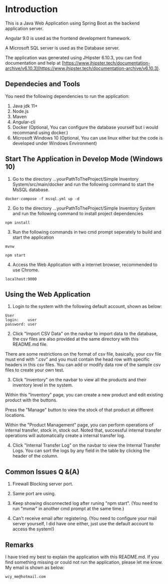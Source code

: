 # Introduction

This is a Java Web Application using Spring Boot as the backend application server.

Angular 9.0 is used as the frontend development framework.

A Microsoft SQL server is used as the Database server.

The application was generated using JHipster 6.10.3, you can find documentation and help at [https://www.jhipster.tech/documentation-archive/v6.10.3](https://www.jhipster.tech/documentation-archive/v6.10.3).

## Dependecies and Tools

You need the following dependencies to run the application:

1. Java jdk 11+
2. Node.js
3. Maven
4. Angular-cli
5. Docker (Optional, You can configure the database yourself but i would recommand using docker.)
6. Microsoft Windows 10 (Optional, You can use linux either but the code is developed under Windows Environment)

## Start The Application in Develop Mode (Windows 10)

1. Go to the directory ...yourPathToTheProject/Simple Inventory System/src/main/docker and run the following command to start the MsSQL database.

```
docker-compose -f mssql.yml up -d
```

2. Go to the directory ...yourPathToTheProject/Simple Inventory System and run the following command to install project dependencies

```
npm install
```

3. Run the following commands in two cmd prompt seperately to build and start the application

```
mvnw
```

```
npm start
```

4. Access the Web Application with a internet browser, recommended to use Chrome.

```
localhost:9000
```

## Using the Web Application

1. Login to the system with the following default account, shown as below:

```
User
login:    user
password: user
```

2. Click "Import CSV Data" on the navbar to import data to the database, the csv files are also provided at the same directory with this README.md file.

There are some restrictions on the format of csv file, basically, your csv file must end with ".csv" and you must contain the head row with specific headers in this csv files. You can add or modify data row of the sample csv files to create your own test.

3. Click "Inventory" on the navbar to view all the products and their inventory level in the system.

Within this "Inventory" page, you can create a new product and edit existing product with the buttons.

Press the "Manage" button to view the stock of that product at different locations.

Within the "Product Management" page, you can perform operations of internal transfer, stock in, stock out. Noted that, successful internal transfer operations will automatically create a internal transfer log.

4. Click "Internal Transfer Log" on the navbar to view the Internal Transfer Logs. You can sort the logs by any field in the table by clicking the header of the column.

## Common Issues Q &(A)

1. Firewall Blocking server port.

2. Same port are using.

3. Keep showing disconnected log after runing "npm start". (You need to run "mvnw" in another cmd prompt at the same time.)

4. Can't receive email after registering. (You need to configure your mail server yourself, I did have one either, just use the default account to access the system!)

## Remarks

I have tried my best to explain the application with this README.md. If you find something missing or could not run the application, please let me know. My email is shown as below:

```
wcy_me@hotmail.com
```
